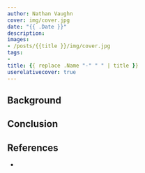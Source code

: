 ```yaml
---
author: Nathan Vaughn
cover: img/cover.jpg
date: "{{ .Date }}"
description:
images:
- /posts/{{title }}/img/cover.jpg
tags:
-
title: {{ replace .Name "-" " " | title }}
userelativecover: true
---
```


## Background

## Conclusion

## References
- []()